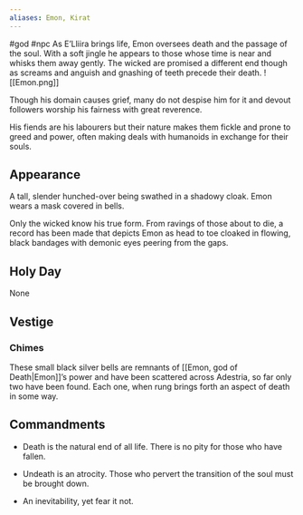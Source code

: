 ```yaml
---
aliases: Emon, Kirat
---
```


#god #npc 
As E’Lliira brings life, Emon oversees death and the passage of the soul. With a soft jingle he appears to those whose time is near and whisks them away gently. The wicked are promised a different end though as screams and anguish and gnashing of teeth precede their death.
<span class="rightimg"><span class="smallimg"> ![[Emon.png]]</span></span>
  

Though his domain causes grief, many do not despise him for it and devout followers worship his fairness with great reverence. 

 

His fiends are his labourers but their nature makes them fickle and prone to greed and power, often making deals with humanoids in exchange for their souls.

  

## Appearance

A tall, slender hunched-over being swathed in a shadowy cloak. Emon wears a mask covered in bells. 

  

Only the wicked know his true form. From ravings of those about to die, a record has been made that depicts Emon as head to toe cloaked in flowing, black bandages with demonic eyes peering from the gaps.

  

## Holy Day

None


## Vestige
### Chimes

These small black silver bells are remnants of [[Emon, god of Death|Emon]]’s power and have been scattered across Adestria, so far only two have been found. Each one, when rung brings forth an aspect of death in some way.

## Commandments

-   Death is the natural end of all life. There is no pity for those who have fallen.
    
-   Undeath is an atrocity. Those who pervert the transition of the soul must be brought down.
    
-   An inevitability, yet fear it not.
    

  